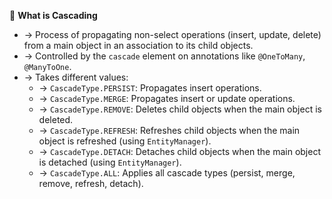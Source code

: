 🌊 **What is Cascading**
- → Process of propagating non-select operations (insert, update, delete) from a main object in an association to its child objects.
- → Controlled by the `cascade` element on annotations like `@OneToMany`, `@ManyToOne`.
- → Takes different values:
  - → `CascadeType.PERSIST`: Propagates insert operations.
  - → `CascadeType.MERGE`: Propagates insert or update operations.
  - → `CascadeType.REMOVE`: Deletes child objects when the main object is deleted.
  - → `CascadeType.REFRESH`: Refreshes child objects when the main object is refreshed (using `EntityManager`).
  - → `CascadeType.DETACH`: Detaches child objects when the main object is detached (using `EntityManager`).
  - → `CascadeType.ALL`: Applies all cascade types (persist, merge, remove, refresh, detach).
